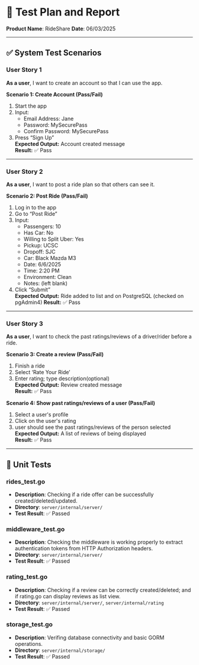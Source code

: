 # 🧪 Test Plan and Report  
**Product Name**: RideShare
**Date**: 06/03/2025

---

## ✅ System Test Scenarios

### User Story 1 
**As a user**, I want to create an account so that I can use the app.

**Scenario 1: Create Account (Pass/Fail)**  
1. Start the app   
3. Input:  
   - Email Address: Jane  
   - Password: MySecurePass  
   - Confirm Password: MySecurePass  
4. Press “Sign Up”  
**Expected Output:** Account created message  
**Result:** ✅ Pass  

---

### User Story 2  
**As a user**, I want to post a ride plan so that others can see it.

**Scenario 2: Post Ride (Pass/Fail)**  
1. Log in to the app  
2. Go to “Post Ride”  
3. Input:
   - Passengers: 10
   - Has Car: No
   - Willing to Split Uber: Yes
   - Pickup: UCSC
   - Dropoff: SJC
   - Car: Black Mazda M3
   - Date: 6/6/2025
   - Time: 2:20 PM
   - Environment: Clean
   - Notes: (left blank)
4. Click “Submit”  
**Expected Output:** Ride added to list and on PostgreSQL (checked on pgAdmin4)
**Result:** ✅ Pass 

---

### User Story 3  
**As a user**, I want to check the past ratings/reviews of a driver/rider before a ride.

**Scenario 3: Create a review (Pass/Fail)**  
1. Finish a ride  
2. Select ‘Rate Your Ride’ 
3. Enter rating; type description(optional)  
**Expected Output:** Review created message  
**Result:** ✅ Pass  

**Scenario 4: Show past ratings/reviews of a user (Pass/Fail)**  
1. Select a user's profile
2. Click on the user's rating
3. user should see the past ratings/reviews of the person selected  
**Expected Output:** A list of reviews of being displayed  
**Result:** ✅ Pass 

---

## 🧪 Unit Tests

### rides_test.go

- **Description**: Checking if a ride offer can be successfully created/deleted/updated.
- **Directory**: `server/internal/server/`
- **Test Result**: ✅ Passed 

### middleware_test.go

- **Description**: Checking the middleware is working properly to extract authentication tokens from HTTP Authorization headers. 
- **Directory**: `server/internal/server/`
- **Test Result**: ✅ Passed 

### rating_test.go

- **Description**: Checking if a review can be correctly created/deleted; and if rating.go can display reviews as list view.
- **Directory**: `server/internal/server/`, `server/internal/rating`
- **Test Result**: ✅ Passed 

### storage_test.go

- **Description**: Verifing database connectivity and basic GORM operations.
- **Directory**: `server/internal/storage/`
- **Test Result**: ✅ Passed

